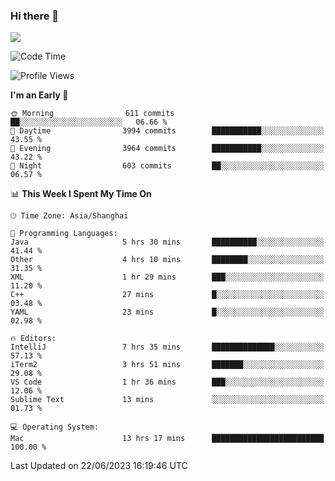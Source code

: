 ### Hi there 👋

<!--
**JJAYCHEN1e/jjaychen1e** is a ✨ _special_ ✨ repository because its `README.md` (this file) appears on your GitHub profile.

Here are some ideas to get you started:

- 🔭 I’m currently working on ...
- 🌱 I’m currently learning ...
- 👯 I’m looking to collaborate on ...
- 🤔 I’m looking for help with ...
- 💬 Ask me about ...
- 📫 How to reach me: ...
- 😄 Pronouns: ...
- ⚡ Fun fact: ...
-->

[![](https://github-readme-stats.vercel.app/api?username=jjaychen1e&show_icons=true)](https://github.com/jjaychen1e/github-readme-stats?count_private=true)

<!--START_SECTION:waka-->
![Code Time](http://img.shields.io/badge/Code%20Time-762%20hrs%2017%20mins-blue)

![Profile Views](http://img.shields.io/badge/Profile%20Views-2-blue)

**I'm an Early 🐤** 

```text
🌞 Morning                611 commits         ██░░░░░░░░░░░░░░░░░░░░░░░   06.66 % 
🌆 Daytime                3994 commits        ███████████░░░░░░░░░░░░░░   43.55 % 
🌃 Evening                3964 commits        ███████████░░░░░░░░░░░░░░   43.22 % 
🌙 Night                  603 commits         ██░░░░░░░░░░░░░░░░░░░░░░░   06.57 % 
```


📊 **This Week I Spent My Time On** 

```text
🕑︎ Time Zone: Asia/Shanghai

💬 Programming Languages: 
Java                     5 hrs 30 mins       ██████████░░░░░░░░░░░░░░░   41.44 % 
Other                    4 hrs 10 mins       ████████░░░░░░░░░░░░░░░░░   31.35 % 
XML                      1 hr 29 mins        ███░░░░░░░░░░░░░░░░░░░░░░   11.20 % 
C++                      27 mins             █░░░░░░░░░░░░░░░░░░░░░░░░   03.48 % 
YAML                     23 mins             █░░░░░░░░░░░░░░░░░░░░░░░░   02.98 % 

🔥 Editors: 
IntelliJ                 7 hrs 35 mins       ██████████████░░░░░░░░░░░   57.13 % 
iTerm2                   3 hrs 51 mins       ███████░░░░░░░░░░░░░░░░░░   29.08 % 
VS Code                  1 hr 36 mins        ███░░░░░░░░░░░░░░░░░░░░░░   12.06 % 
Sublime Text             13 mins             ░░░░░░░░░░░░░░░░░░░░░░░░░   01.73 % 

💻 Operating System: 
Mac                      13 hrs 17 mins      █████████████████████████   100.00 % 
```


 Last Updated on 22/06/2023 16:19:46 UTC
<!--END_SECTION:waka-->
